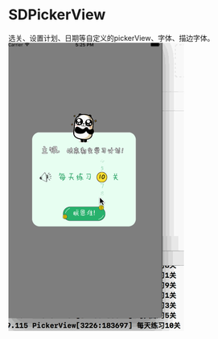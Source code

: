 # SDPickerView
选关、设置计划、日期等自定义的pickerView、字体、描边字体。
![image](https://github.com/giveMeHug/PickerView/blob/master/PickerView/pickerView.gif)
